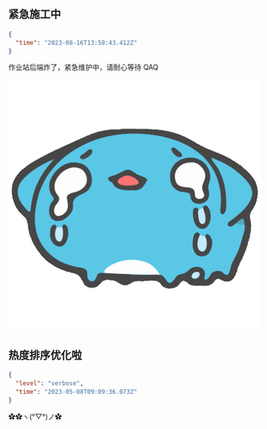 <!--
time: 可以通过浏览器控制台运行 new Date().toISOString() 以生成

具体格式请参考:
https://github.com/MaaAssistantArknights/maa-copilot-frontend/tree/dev/src/apis/mock/announcements.md
-->

## 紧急施工中

```json
{
  "time": "2023-08-16T13:58:43.412Z"
}
```

作业站后端炸了，紧急维护中，请耐心等待 QAQ

![](img/capoo1.gif)

## 热度排序优化啦

```json
{
  "level": "verbose",
  "time": "2023-05-08T09:09:36.073Z"
}
```

✿✿ヽ(°▽°)ノ✿
